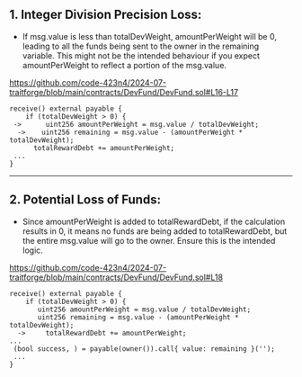 ## 1. Integer Division Precision Loss:

 * If msg.value is less than totalDevWeight, amountPerWeight will be 0, leading to all the funds being sent to the owner in the remaining variable.
This might not be the intended behaviour if you expect amountPerWeight to reflect a portion of the msg.value.

https://github.com/code-423n4/2024-07-traitforge/blob/main/contracts/DevFund/DevFund.sol#L16-L17

```
receive() external payable {
    if (totalDevWeight > 0) {
 ->      uint256 amountPerWeight = msg.value / totalDevWeight;
  ->    uint256 remaining = msg.value - (amountPerWeight * totalDevWeight);
      totalRewardDebt += amountPerWeight;
 ...     
}
```

-----------------------------------------------------------------------------------

## 2. Potential Loss of Funds:

* Since amountPerWeight is added to totalRewardDebt, if the calculation results in 0, it means no funds are being added to totalRewardDebt, but the entire msg.value will go to the owner. Ensure this is the intended logic.


https://github.com/code-423n4/2024-07-traitforge/blob/main/contracts/DevFund/DevFund.sol#L18



```
receive() external payable {
    if (totalDevWeight > 0) {
       uint256 amountPerWeight = msg.value / totalDevWeight;
       uint256 remaining = msg.value - (amountPerWeight * totalDevWeight);
  ->     totalRewardDebt += amountPerWeight;
...
 (bool success, ) = payable(owner()).call{ value: remaining }('');
 ...     
}
```
